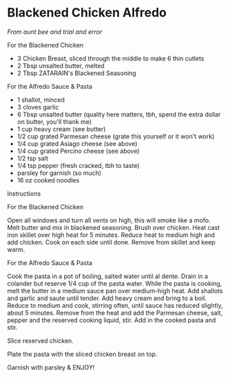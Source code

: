 # Blackened Chicken Alfredo

*From aunt bee and trial and error*

For the Blackened Chicken

* 3 Chicken Breast, sliced through the middle to make 6 thin cutlets
* 2 Tbsp unsalted butter, melted
* 2 Tbsp ZATARAIN's Blackened Seasoning

For the Alfredo Sauce & Pasta
* 1 shallot, minced
* 3 cloves garlic
* 6 Tbsp unsalted butter (quality here matters, tbh, spend the extra dollar on butter, you'll thank me)
* 1 cup heavy cream (see butter)
* 1/2 cup grated Parmesan cheese (grate this yourself or it won't work)
* 1/4 cup grated Asiago cheese (see above)
* 1/4 cup grated Percino cheese (see above)
* 1/2 tsp salt
* 1/4 tsp pepper (fresh cracked, tbh to taste)
* parsley for garnish (so much)
* 16 oz cooked noodles

Instructions

For the Blackened Chicken

Open all windows and turn all vents on high, this will smoke like a mofo. Melt butter and mix in blackened seasoning. Brush over chicken. Heat cast iron skillet over high heat for 5 minutes. Reduce heat to medium high and add chicken. Cook on each side until done. Remove from skillet and keep warm.

For the Alfredo Sauce & Pasta

Cook the pasta in a pot of boiling, salted water until al dente. Drain in a colander but reserve 1/4 cup of the pasta water. While the pasta is cooking, melt the butter in a medium sauce pan over medium-high heat. Add shallots and garlic and saute until tender. Add heavy cream and bring to a boil. Reduce to medium and cook, stirring often, until sauce has reduced slightly, about 5 minutes. Remove from the heat and add the Parmesan cheese, salt, pepper and the reserved cooking liquid, stir. Add in the cooked pasta and stir.

Slice reserved chicken.

Plate the pasta with the sliced chicken breast on top.

Garnish with parsley & ENJOY!

